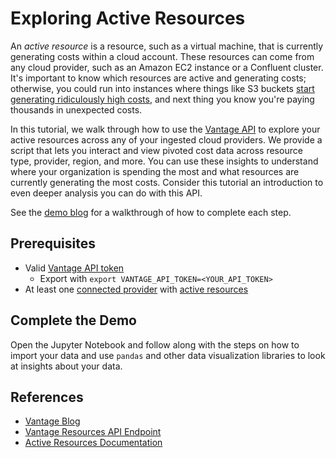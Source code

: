 # Exploring Active Resources

An _active resource_ is a resource, such as a virtual machine, that is currently generating costs within a cloud account. These resources can come from any cloud provider, such as an Amazon EC2 instance or a Confluent cluster. It's important to know which resources are active and generating costs; otherwise, you could run into instances where things like S3 buckets [start generating ridiculously high costs](https://www.vantage.sh/blog/how-to-avoid-unexpected-s3-costs), and next thing you know you're paying thousands in unexpected costs.

In this tutorial, we walk through how to use the [Vantage API](https://www.vantage.sh/blog/vantage-launches-api-resource-costs) to explore your active resources across any of your ingested cloud providers. We provide a script that lets you interact and view pivoted cost data across resource type, provider, region, and more. You can use these insights to understand where your organization is spending the most and what resources are currently generating the most costs. Consider this tutorial an introduction to even deeper analysis you can do with this API.

See the [demo blog](https://www.vantage.sh/blog/finops-as-code-active-resources) for a walkthrough of how to complete each step.

## Prerequisites

- Valid [Vantage API token](https://vantage.readme.io/reference/authentication)
  - Export with `export VANTAGE_API_TOKEN=<YOUR_API_TOKEN>`
- At least one [connected provider](https://www.vantage.sh/integrations) with [active resources](https://docs.vantage.sh/active_resources) 

## Complete the Demo

Open the Jupyter Notebook and follow along with the steps on how to import your data and use `pandas` and other data visualization libraries to look at insights about your data.

## References 

- [Vantage Blog](https://www.vantage.sh/blog/finops-as-code-active-resources)
- [Vantage Resources API Endpoint](https://vantage.readme.io/reference/getreportresources)
- [Active Resources Documentation](https://docs.vantage.sh/active_resources)
